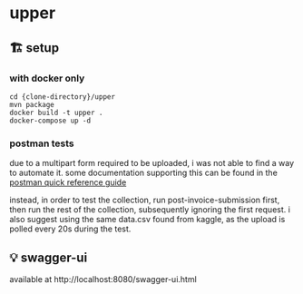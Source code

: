 # upper
## 🏗️ setup
### with docker only
```
cd {clone-directory}/upper
mvn package
docker build -t upper .
docker-compose up -d
```
### postman tests
due to a multipart form required to be uploaded, i was not able to find a way to automate it.
some documentation supporting this can be found in the [postman quick reference guide](https://postman-quick-reference-guide.readthedocs.io/en/latest/cheatsheet.html?highlight=multipart#pm-sendrequest)

instead, in order to test the collection, run post-invoice-submission first, then run the rest of the collection, subsequently ignoring the first request.
i also suggest using the same data.csv found from kaggle, as the upload is polled every 20s during the test.

## 💡 swagger-ui
available at http://localhost:8080/swagger-ui.html
